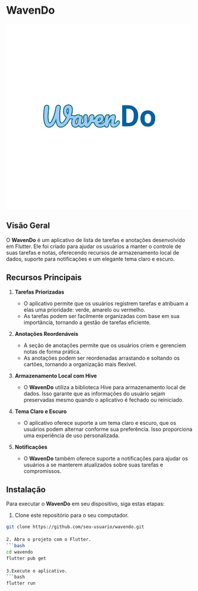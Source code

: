 # WavenDo

![Logo do WavenDo](assets/waven_do.png)

## Visão Geral

O **WavenDo** é um aplicativo de lista de tarefas e anotações desenvolvido em Flutter. Ele foi criado para ajudar os usuários a manter o controle de suas tarefas e notas, oferecendo recursos de armazenamento local de dados, suporte para notificações e um elegante tema claro e escuro.

## Recursos Principais

1. **Tarefas Priorizadas**
   - O aplicativo permite que os usuários registrem tarefas e atribuam a elas uma prioridade: verde, amarelo ou vermelho.
   - As tarefas podem ser facilmente organizadas com base em sua importância, tornando a gestão de tarefas eficiente.

2. **Anotações Reordenáveis**
   - A seção de anotações permite que os usuários criem e gerenciem notas de forma prática.
   - As anotações podem ser reordenadas arrastando e soltando os cartões, tornando a organização mais flexível.

3. **Armazenamento Local com Hive**
   - O **WavenDo** utiliza a biblioteca Hive para armazenamento local de dados. Isso garante que as informações do usuário sejam preservadas mesmo quando o aplicativo é fechado ou reiniciado.

4. **Tema Claro e Escuro**
   - O aplicativo oferece suporte a um tema claro e escuro, que os usuários podem alternar conforme sua preferência. Isso proporciona uma experiência de uso personalizada.

5. **Notificações**
   - O **WavenDo** também oferece suporte a notificações para ajudar os usuários a se manterem atualizados sobre suas tarefas e compromissos.

## Instalação

Para executar o **WavenDo** em seu dispositivo, siga estas etapas:

1. Clone este repositório para o seu computador.

```bash
git clone https://github.com/seu-usuario/wavendo.git

2. Abra o projeto com o Flutter.
```bash
cd wavendo
flutter pub get

3.Execute o aplicativo.
```bash
flutter run






